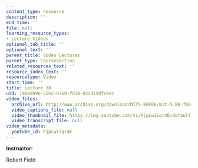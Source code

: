 ```yaml
---
content_type: resource
description: ''
end_time: ''
file: null
learning_resource_types:
- Lecture Videos
optional_tab_title: ''
optional_text: ''
parent_title: Video Lectures
parent_type: CourseSection
related_resources_text: ''
resource_index_text: ''
resourcetype: Video
start_time: ''
title: Lecture 38
uid: 198ad896-556c-b760-fd14-02cd19dfceec
video_files:
  archive_url: http://www.archive.org/download/MIT5-80F08/mit-5.80-f08-lec38_300k.mp4
  video_captions_file: null
  video_thumbnail_file: https://img.youtube.com/vi/PjpLw1iqr4E/default.jpg
  video_transcript_file: null
video_metadata:
  youtube_id: PjpLw1iqr4E
---
```


**Instructor:**

Robert Field